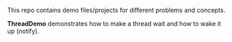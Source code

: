 This repo contains demo files/projects for different problems and concepts.

<b>ThreadDemo</b> demonstrates how to make a thread wait and how to wake it up (notify).

